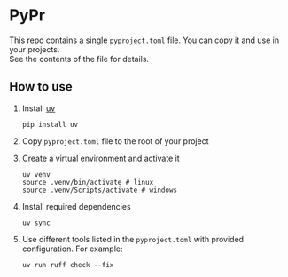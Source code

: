 # PyPr

This repo contains a single `pyproject.toml` file. You can copy it and use in your projects.  
See the contents of the file for details.

## How to use

1. Install [uv](https://github.com/astral-sh/uv)

    ```shell
    pip install uv
    ```

2. Copy `pyproject.toml` file to the root of your project
3. Create a virtual environment and activate it

    ```shell
    uv venv
    source .venv/bin/activate # linux
    source .venv/Scripts/activate # windows
    ```

4. Install required dependencies

    ```shell
    uv sync
    ```

5. Use different tools listed in the `pyproject.toml` with provided configuration. For example:

    ```shell
    uv run ruff check --fix
    ```

